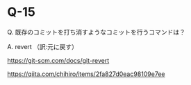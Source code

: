 # Q-15

Q. 既存のコミットを打ち消すようなコミットを行うコマンドは？

A. revert （訳:元に戻す）
<!-- 公式説明URL -->
 https://git-scm.com/docs/git-revert 
 <!-- Qiitaの記事 -->
 https://qiita.com/chihiro/items/2fa827d0eac98109e7ee
